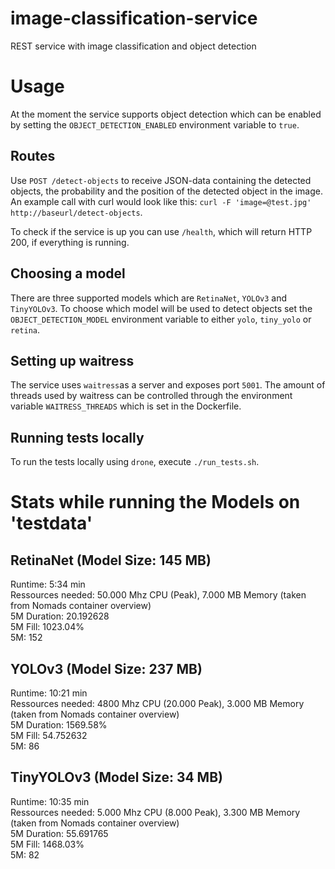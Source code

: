 # image-classification-service
REST service with image classification and object detection

# Usage
At the moment the service supports object detection which can be enabled by setting the `OBJECT_DETECTION_ENABLED` environment variable to `true`.

## Routes

Use `POST /detect-objects` to receive JSON-data containing the detected objects, the probability and the position of the detected object in the image. An example call with curl would look like this:
`curl -F 'image=@test.jpg'  http://baseurl/detect-objects`.

To check if the service is up you can use `/health`, which will return HTTP 200, if everything is running.

## Choosing a model
There are three supported models which are `RetinaNet`, `YOLOv3` and `TinyYOLOv3`. To choose which model will be used to detect objects set the `OBJECT_DETECTION_MODEL` environment variable to either `yolo`, `tiny_yolo` or `retina`.

## Setting up waitress
The service uses `waitress`as a server and exposes port `5001`. The amount of threads used by waitress can be controlled through the environment variable `WAITRESS_THREADS` which is set in the Dockerfile.

## Running tests locally
To run the tests locally using `drone`, execute `./run_tests.sh`.

# Stats while running the Models on 'testdata'

## RetinaNet (Model Size: 145 MB)
Runtime: 5:34 min  
Ressources needed:  50.000 Mhz CPU (Peak), 7.000 MB Memory (taken from Nomads container overview)  
5M Duration: 20.192628  
5M Fill: 1023.04%  
5M: 152  

## YOLOv3 (Model Size: 237 MB)
Runtime: 10:21 min  
Ressources needed: 4800 Mhz CPU (20.000 Peak), 3.000 MB Memory (taken from Nomads container overview)  
5M Duration: 1569.58%  
5M Fill: 54.752632  
5M: 86  

## TinyYOLOv3 (Model Size: 34 MB)
Runtime: 10:35 min  
Ressources needed: 5.000 Mhz CPU (8.000 Peak), 3.300 MB Memory (taken from Nomads container overview)  
5M Duration: 55.691765  
5M Fill: 1468.03%  
5M: 82  




